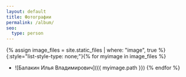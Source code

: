 ```yaml
---
layout: default
title: Фотографии
permalink: /album/
seo:
  type: person
---
```


{% assign image_files = site.static_files | where: "image", true %}
{:style="list-style-type: none;"}{% for myimage in image_files %}
  - ![Балакин Илья Владимирович]({{ myimage.path }})
{% endfor %}
